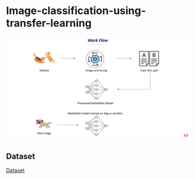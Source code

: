 # Image-classification-using-transfer-learning

![pic](https://github.com/kayikalvin/Image-classification-using-transfer-learning/blob/main/Workflow.png)

## Dataset
[Dataset](https://www.kaggle.com/c/dogs-vs-cats/data)
